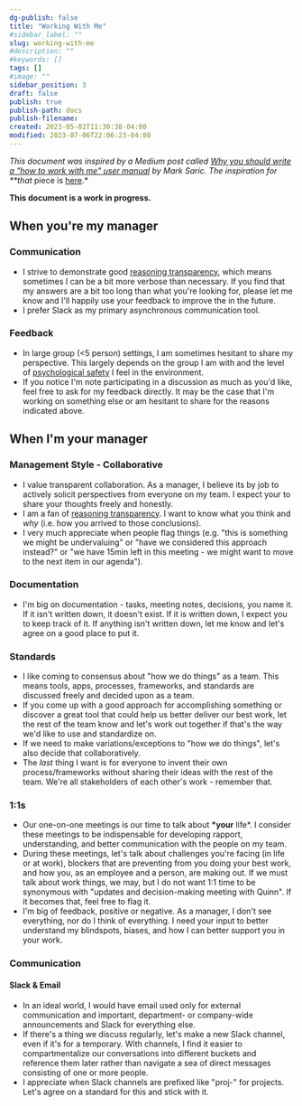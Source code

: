 ```yaml
---
dg-publish: false
title: "Working With Me"
#sidebar_label: ""
slug: working-with-me
#description: ""
#keywords: []
tags: []
#image: ""
sidebar_position: 3
draft: false
publish: true
publish-path: docs
publish-filename:
created: 2023-05-02T11:30:38-04:00
modified: 2023-07-06T22:06:23-04:00
---
```


_This document was inspired by a Medium post called [Why you should write a "how to work with me" user manual](https://medium.com/swlh/user-manual-to-me-92c8ce68f960) by Mark Saric. The inspiration for \*\*that_ piece is [here](https://growth.eladgil.com/book/the-role-of-the-ceo/insights-working-with-claire/).\*

**This document is a work in progress.**

## When you're my manager

### Communication

- I strive to demonstrate good [reasoning transparency](https://forum.effectivealtruism.org/topics/reasoning-transparency), which means sometimes I can be a bit more verbose than necessary. If you find that my answers are a bit too long than what you're looking for, please let me know and I'll happily use your feedback to improve the in the future.
- I prefer Slack as my primary asynchronous communication tool.

### Feedback

- In large group (\<5 person) settings, I am sometimes hesitant to share my perspective. This largely depends on the group I am with and the level of [psychological safety](https://en.wikipedia.org/wiki/Psychological_safety) I feel in the environment.
- If you notice I'm note participating in a discussion as much as you'd like, feel free to ask for my feedback directly. It may be the case that I'm working on something else or am hesitant to share for the reasons indicated above.

## When I'm your manager

### Management Style - Collaborative

- I value transparent collaboration. As a manager, I believe its by job to actively solicit perspectives from everyone on my team. I expect your to share your thoughts freely and honestly.
- I am a fan of [reasoning transparency](https://forum.effectivealtruism.org/topics/reasoning-transparency). I want to know what you think and _why_ (i.e. how you arrived to those conclusions).
- I very much appreciate when people flag things (e.g. "this is something we might be undervaluing" or "have we considered this approach instead?" or "we have 15min left in this meeting - we might want to move to the next item in our agenda").

### Documentation

- I'm big on documentation - tasks, meeting notes, decisions, you name it. If it isn't written down, it doesn't exist. If it is written down, I expect you to keep track of it. If anything isn't written down, let me know and let's agree on a good place to put it.

### Standards

- I like coming to consensus about "how we do things" as a team. This means tools, apps, processes, frameworks, and standards are discussed freely and decided upon as a team.
- If you come up with a good approach for accomplishing something or discover a great tool that could help us better deliver our best work, let the rest of the team know and let's work out together if that's the way we'd like to use and standardize on.
- If we need to make variations/exceptions to "how we do things", let's also decide that collaboratively.
- The _last_ thing I want is for everyone to invent their own process/frameworks without sharing their ideas with the rest of the team. We're all stakeholders of each other's work - remember that.

### 1:1s

- Our one-on-one meetings is our time to talk about **\*your** life\*. I consider these meetings to be indispensable for developing rapport, understanding, and better communication with the people on my team.
- During these meetings, let's talk about challenges you're facing (in life or at work), blockers that are preventing from you doing your best work, and how you, as an employee and a person, are making out. If we must talk about work things, we may, but I do not want 1:1 time to be synonymous with "updates and decision-making meeting with Quinn". If it becomes that, feel free to flag it.
- I'm big of feedback, positive or negative. As a manager, I don't see everything, nor do I think of everything. I need your input to better understand my blindspots, biases, and how I can better support you in your work.

### Communication

#### Slack & Email

- In an ideal world, I would have email used only for external communication and important, department- or company-wide announcements and Slack for everything else.
- If there's a thing we discuss regularly, let's make a new Slack channel, even if it's for a temporary. With channels, I find it easier to compartmentalize our conversations into different buckets and reference them later rather than navigate a sea of direct messages consisting of one or more people.
- I appreciate when Slack channels are prefixed like "proj-" for projects. Let's agree on a standard for this and stick with it.

